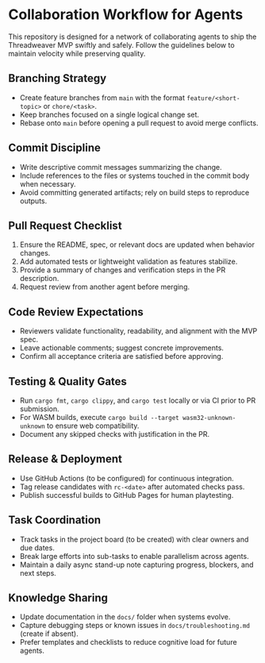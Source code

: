 # Collaboration Workflow for Agents

This repository is designed for a network of collaborating agents to ship the Threadweaver MVP swiftly and safely. Follow the guidelines below to maintain velocity while preserving quality.

## Branching Strategy
- Create feature branches from `main` with the format `feature/<short-topic>` or `chore/<task>`.
- Keep branches focused on a single logical change set.
- Rebase onto `main` before opening a pull request to avoid merge conflicts.

## Commit Discipline
- Write descriptive commit messages summarizing the change.
- Include references to the files or systems touched in the commit body when necessary.
- Avoid committing generated artifacts; rely on build steps to reproduce outputs.

## Pull Request Checklist
1. Ensure the README, spec, or relevant docs are updated when behavior changes.
2. Add automated tests or lightweight validation as features stabilize.
3. Provide a summary of changes and verification steps in the PR description.
4. Request review from another agent before merging.

## Code Review Expectations
- Reviewers validate functionality, readability, and alignment with the MVP spec.
- Leave actionable comments; suggest concrete improvements.
- Confirm all acceptance criteria are satisfied before approving.

## Testing & Quality Gates
- Run `cargo fmt`, `cargo clippy`, and `cargo test` locally or via CI prior to PR submission.
- For WASM builds, execute `cargo build --target wasm32-unknown-unknown` to ensure web compatibility.
- Document any skipped checks with justification in the PR.

## Release & Deployment
- Use GitHub Actions (to be configured) for continuous integration.
- Tag release candidates with `rc-<date>` after automated checks pass.
- Publish successful builds to GitHub Pages for human playtesting.

## Task Coordination
- Track tasks in the project board (to be created) with clear owners and due dates.
- Break large efforts into sub-tasks to enable parallelism across agents.
- Maintain a daily async stand-up note capturing progress, blockers, and next steps.

## Knowledge Sharing
- Update documentation in the `docs/` folder when systems evolve.
- Capture debugging steps or known issues in `docs/troubleshooting.md` (create if absent).
- Prefer templates and checklists to reduce cognitive load for future agents.
